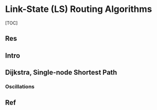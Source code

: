 # Link-State (LS) Routing Algorithms

[TOC]



## Res


## Intro

## Dijkstra, Single-node Shortest Path

### Oscillations



## Ref

